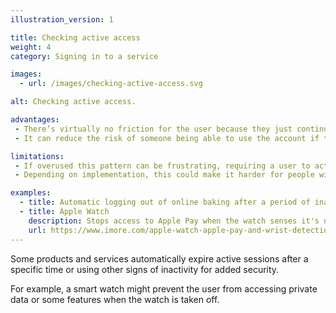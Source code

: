 ```yaml
---
illustration_version: 1

title: Checking active access
weight: 4
category: Signing in to a service

images:
  - url: /images/checking-active-access.svg

alt: Checking active access.

advantages:
 - There’s virtually no friction for the user because they just continue using the service in the same way
 - It can reduce the risk of someone being able to use the account if they gain access to a currently logged in device

limitations:
 - If overused this pattern can be frustrating, requiring a user to actively prevent the session from expiring
 - Depending on implementation, this could make it harder for people with accessibility needs to use the service

examples:
  - title: Automatic logging out of online baking after a period of inactivity
  - title: Apple Watch
    description: Stops access to Apple Pay when the watch senses it's no longer being worn
    url: https://www.imore.com/apple-watch-apple-pay-and-wrist-detection-what-you-need-know
---
```


Some products and services automatically expire active sessions after a specific time or using other signs of inactivity for added security.

For example, a smart watch might prevent the user from accessing private data or some features when the watch is taken off.
